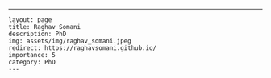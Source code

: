 ---
    layout: page
    title: Raghav Somani
    description: PhD
    img: assets/img/raghav_somani.jpeg
    redirect: https://raghavsomani.github.io/
    importance: 5
    category: PhD
    ---
    